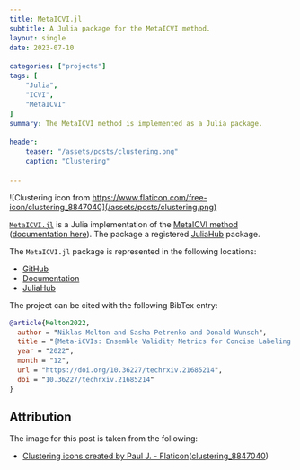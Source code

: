 ```yaml
---
title: MetaICVI.jl
subtitle: A Julia package for the MetaICVI method.
layout: single
date: 2023-07-10

categories: ["projects"]
tags: [
    "Julia",
    "ICVI",
    "MetaICVI"
]
summary: The MetaICVI method is implemented as a Julia package.

header:
    teaser: "/assets/posts/clustering.png"
    caption: "Clustering"

---
```


![Clustering icon from https://www.flaticon.com/free-icon/clustering_8847040](/assets/posts/clustering.png)

[`MetaICVI.jl`](https://github.com/AP6YC/MetaICVI.jl) is a Julia implementation of the [MetaICVI method](https://doi.org/10.36227/techrxiv.21685214) ([documentation here](https://ap6yc.github.io/MetaICVI.jl/dev/)).
The package a registered [JuliaHub](https://juliahub.com/ui/Packages/MetaICVI/N0cWm) package.

The `MetaICVI.jl` package is represented in the following locations:

- [GitHub](https://github.com/AP6YC/MetaICVI.jl)
- [Documentation](https://ap6yc.github.io/MetaICVI.jl/dev/)
- [JuliaHub](https://juliahub.com/ui/Packages/MetaICVI/N0cWm)

The project can be cited with the following BibTex entry:

```bibtex
@article{Melton2022,
  author = "Niklas Melton and Sasha Petrenko and Donald Wunsch",
  title = "{Meta-iCVIs: Ensemble Validity Metrics for Concise Labeling of Correct, Under- or Over-Partitioning in Streaming Clustering}",
  year = "2022",
  month = "12",
  url = "https://doi.org/10.36227/techrxiv.21685214",
  doi = "10.36227/techrxiv.21685214"
}
```

## Attribution

The image for this post is taken from the following:

- [Clustering icons created by Paul J. - Flaticon](https://www.flaticon.com/free-icons/clustering)([clustering_8847040](https://www.flaticon.com/free-icon/clustering_8847040))
